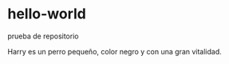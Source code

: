 # hello-world
prueba de repositorio

Harry es un perro pequeño, color negro y con una gran vitalidad.
